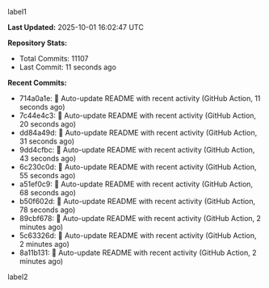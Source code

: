 
label1 
<!-- ACTIVITY_START -->
**Last Updated:** 2025-10-01 16:02:47 UTC

**Repository Stats:**
- Total Commits: 11107
- Last Commit: 11 seconds ago

**Recent Commits:**
- 714a0a1e: 🤖 Auto-update README with recent activity (GitHub Action, 11 seconds ago)
- 7c44e4c3: 🤖 Auto-update README with recent activity (GitHub Action, 20 seconds ago)
- dd84a49d: 🤖 Auto-update README with recent activity (GitHub Action, 31 seconds ago)
- 9dd4cfbc: 🤖 Auto-update README with recent activity (GitHub Action, 43 seconds ago)
- 6c230c0d: 🤖 Auto-update README with recent activity (GitHub Action, 55 seconds ago)
- a51ef0c9: 🤖 Auto-update README with recent activity (GitHub Action, 68 seconds ago)
- b50f602d: 🤖 Auto-update README with recent activity (GitHub Action, 78 seconds ago)
- 89cbf678: 🤖 Auto-update README with recent activity (GitHub Action, 2 minutes ago)
- 5c63326d: 🤖 Auto-update README with recent activity (GitHub Action, 2 minutes ago)
- 8a11b131: 🤖 Auto-update README with recent activity (GitHub Action, 2 minutes ago)
<!-- ACTIVITY_END -->

label2
